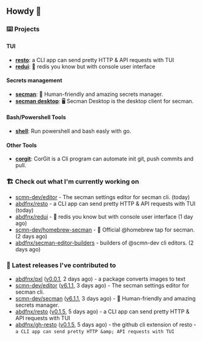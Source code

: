 ## Howdy 👋

### ⌨️ Projects

#### TUI

- [**resto**](https://github.com/abdfnx/resto): a CLI app can send pretty HTTP & API requests with TUI
- [**redui**](https://github.com/abdfnx/redui): 🎲 redis you know but with console user interface

#### Secrets management

- [**secman**](https://github.com/scmn-dev/secman): 👊 Human-friendly and amazing secrets manager.
- [**secman desktop**](https://github.com/scmn-dev/desktop): 🖥️ Secman Desktop is the desktop client for secman.

#### Bash/Powershell Tools

- [**shell**](https://github.com/abdfnx/shell): Run powershell and bash easly with go.

#### Other Tools

- [**corgit**](https://github.com/abdfnx/corgit): CorGit is a Cli program can automate init git, push commits and pull.

### 🏗️ Check out what I'm currently working on


- [scmn-dev/editor](https://github.com/scmn-dev/editor) - The secman settings editor for secman cli. (today)
- [abdfnx/resto](https://github.com/abdfnx/resto) - a CLI app can send pretty HTTP &amp; API requests with TUI (today)
- [abdfnx/redui](https://github.com/abdfnx/redui) - 🎲 redis you know but with console user interface (1 day ago)
- [scmn-dev/homebrew-secman](https://github.com/scmn-dev/homebrew-secman) - 🧬 Official @homebrew tap for secman. (2 days ago)
- [abdfnx/secman-editor-builders](https://github.com/abdfnx/secman-editor-builders) - builders of @scmn-dev cli editors. (2 days ago)

### 🔭 Latest releases I've contributed to

- [abdfnx/pxl](https://github.com/abdfnx/pxl) ([v0.0.1](https://github.com/abdfnx/pxl/releases/tag/v0.0.1), 2 days ago) - a package converts images to text
- [scmn-dev/editor](https://github.com/scmn-dev/editor) ([v6.1.1](https://github.com/scmn-dev/editor/releases/tag/v6.1.1), 3 days ago) - The secman settings editor for secman cli.
- [scmn-dev/secman](https://github.com/scmn-dev/secman) ([v6.1.1](https://github.com/scmn-dev/secman/releases/tag/v6.1.1), 3 days ago) - 👊 Human-friendly and amazing secrets manager.
- [abdfnx/resto](https://github.com/abdfnx/resto) ([v0.1.5](https://github.com/abdfnx/resto/releases/tag/v0.1.5), 5 days ago) - a CLI app can send pretty HTTP &amp; API requests with TUI
- [abdfnx/gh-resto](https://github.com/abdfnx/gh-resto) ([v0.1.5](https://github.com/abdfnx/gh-resto/releases/tag/v0.1.5), 5 days ago) - the github cli extension of resto - `a CLI app can send pretty HTTP &amp; API requests with TUI`
